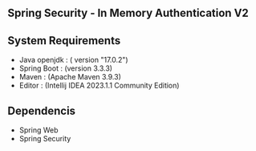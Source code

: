 ## Spring Security - In Memory Authentication V2

## System Requirements

- Java openjdk : ( version "17.0.2")
- Spring Boot : (version 3.3.3)
- Maven : (Apache Maven 3.9.3)
- Editor : (Intellij IDEA 2023.1.1 Community Edition)

## Dependencis

- Spring Web
- Spring Security
